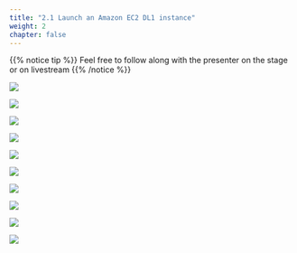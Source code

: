 ```yaml
---
title: "2.1 Launch an Amazon EC2 DL1 instance"
weight: 2
chapter: false
---
```


{{% notice tip %}}
Feel free to follow along with the presenter on the stage or on livestream
{{% /notice %}}

![](/images/setup/setup12.jpg)

![](/images/setup/setup13-1.jpg)

![](/images/setup/setup13-2.jpg)

![](/images/setup/setup14.jpg)

![](/images/setup/setup15.jpg)

![](/images/setup/setup16.jpg)

![](/images/setup/setup17.jpg)

![](/images/setup/setup18.jpg)

![](/images/setup/setup19.jpg)

![](/images/setup/setup20.jpg)
